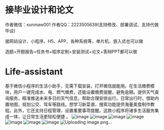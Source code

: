 # 接毕业设计和论文
作者微信：xunmaw001  作者QQ：2223505639(支持修改、部署调试、支持代做毕设)

接网站设计、小程序、H5、APP、各种系统等，单片机、嵌入式也可以做

选题+开题报告+任务书+程序定制+安装测试+论文+答辩PPT都可以做
# Life-assistant
基于微信小程序的生活小助手，无需下载安装，打开微信就能用。在生活缴费模块，用户一键完成水、电、燃气缴费，还能设置缴费提醒，避免逾期。提供天气查询服务，精准推送未来多日的天气信息，帮助合理安排出行。日常出行时，借助内置地图，规划公交、驾车等路线。想学习新菜谱，搜索功能提供海量美食制作教程。此外，它还支持日程管理，设置重要事项提醒。这款小程序将诸多生活服务集成一体，让日常生活更轻松便捷 。
![image](https://github.com/user-attachments/assets/3b3c6621-761b-41a1-838f-f6a6a40e35c3)
![image](https://github.com/user-attachments/assets/c91ccd28-18f0-4ede-9464-1e03e15af4d8)
![image](https://github.com/user-attachments/assets/4d5c43a6-c7fa-4c4e-b1eb-e994cc165379)
![image](https://github.com/user-attachments/assets/e7df1439-34c9-45fe-bc46-99a9fa0f5cac)
![image](https://github.com/user-attachments/assets/ac45ac6e-69e2-43ed-9935-42a94b1b3921)
![image](https://github.com/user-attachments/assets/ab62fc94-d93c-4b7a-a8a0-b2f851638647)
![image](https://github.com/user-attachments/assets/c3599377-55e1-4408-b3c3-cf32e5ede6f3)
![Uploading image.png…]()
